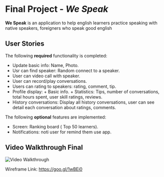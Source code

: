 # Final Project - *We Speak*
**We Speak** is an application to help english learners practice speaking with native speakers, foreigners who speak good english

## User Stories
The following **required** functionality is completed:
 - Update basic info: Name, Photo.
 - Usr can find speaker: Random connect to a speaker.
 - User can video call with speaker.
 - User can record/play conversations.
 - Users can rating to speakers: rating, comment, tip.
 - Profile display:
       + Basic info.
       + Statistics: Tips, number of conversations, total hours spent, user skill ratings, reviews.
 - History conversations: Display all history conversations, user can see detail each conversation about ratings, comments.
 
 The following **optional** features are implemented: 
 - Screen: Ranking board ( Top 50 learners).
 - Notifications: noti user for remind them use app.

## Video Walkthrough Final
<img src='https://cloud.githubusercontent.com/assets/22558458/20742363/2c74b404-b702-11e6-9b6a-fb3ee0e5c69c.gif' title='Video Walkthrough' width='' alt='Video Walkthrough' />

Wireframe Link:
https://goo.gl/1wBEi0
